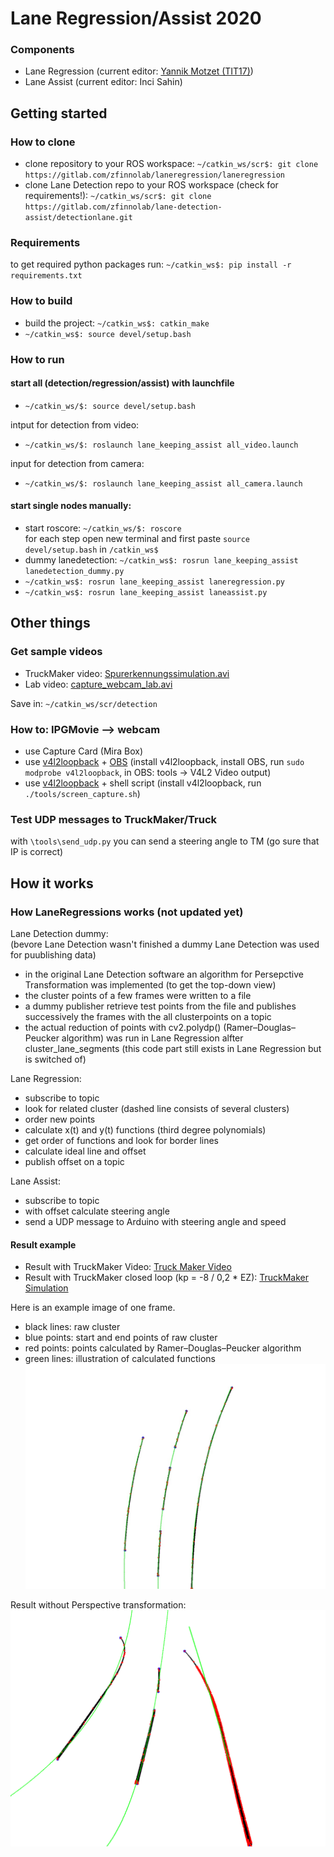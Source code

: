 # Lane Regression/Assist 2020

### Components
* Lane Regression (current editor: [Yannik Motzet (TIT17)](mailto:yannik.motzet@outlook.com))
* Lane Assist (current editor: Inci Sahin)

## Getting started
### How to clone
* clone repository to your ROS workspace: ``` ~/catkin_ws/scr$: git clone https://gitlab.com/zfinnolab/laneregression/laneregression ```
* clone Lane Detection repo to your ROS workspace (check for requirements!): ```~/catkin_ws/scr$: git clone https://gitlab.com/zfinnolab/lane-detection-assist/detectionlane.git```

### Requirements
to get required python packages run: ```~/catkin_ws$: pip install -r requirements.txt ```

### How to build
* build the project: ``` ~/catkin_ws$: catkin_make ```
* ``` ~/catkin_ws$: source devel/setup.bash ```

### How to run
#### start all (detection/regression/assist) with launchfile
* ```~/catkin_ws/$: source devel/setup.bash ```

intput for detection from video:
* ```~/catkin_ws/$: roslaunch lane_keeping_assist all_video.launch ```
 
input for detection from camera:
* ```~/catkin_ws/$: roslaunch lane_keeping_assist all_camera.launch ```

#### start single nodes manually:
* start roscore: ```~/catkin_ws/$: roscore ```  
for each step open new terminal and first paste ``` source devel/setup.bash ``` in ``` /catkin_ws$ ```
* dummy lanedetection: ``` ~/catkin_ws$: rosrun lane_keeping_assist lanedetection_dummy.py ``` 
* ``` ~/catkin_ws$: rosrun lane_keeping_assist laneregression.py ```
* ``` ~/catkin_ws$: rosrun lane_keeping_assist laneassist.py ```


## Other things
### Get sample videos
* TruckMaker video: [Spurerkennungssimulation.avi](https://drive.google.com/open?id=1Fd3jdyYO9kUJk1QslhRScMUqpeO-pjwe)
* Lab video: [capture_webcam_lab.avi](https://drive.google.com/file/d/1PhBOzQwyuuEcxeehWBJXEhRqIL0cKGOF/view?usp=sharing)

Save in: ``` ~/catkin_ws/scr/detection ```

### How to: IPGMovie --> webcam
* use Capture Card (Mira Box)
* use [v4l2loopback](https://github.com/umlaeute/v4l2loopback) + [OBS](https://obsproject.com/de) (install v4l2loopback, install OBS, run ```sudo modprobe v4l2loopback```, in OBS: tools -> V4L2 Video output)
* use [v4l2loopback](https://github.com/umlaeute/v4l2loopback) + shell script (install  v4l2loopback, run ```./tools/screen_capture.sh```)

### Test UDP messages to TruckMaker/Truck
with ```\tools\send_udp.py``` you can send a steering angle to TM (go sure that IP is correct)


## How it works
### How LaneRegressions works (not updated yet)

Lane Detection dummy:  
(bevore Lane Detection wasn't finished a dummy Lane Detection was used for puublishing data)  
* in the original Lane Detection software an algorithm for Persepctive Transformation was implemented (to get the top-down view)
* the cluster points of a few frames were written to a file
* a dummy publisher retrieve test points from the file and publishes successively the frames with the all clusterpoints on a topic
* the actual reduction of points with cv2.polydp() (Ramer–Douglas–Peucker algorithm) was run in Lane Regression alfter cluster_lane_segments (this code part still exists in Lane Regression but is switched of)

Lane Regression:
* subscribe to topic
* look for related cluster (dashed line consists of several clusters)
* order new points
* calculate x(t) and y(t) functions (third degree polynomials)
* get order of functions and look for border lines
* calculate ideal line and offset
* publish offset on a topic

Lane Assist:
* subscribe to topic
* with offset calculate steering angle
* send a UDP message to Arduino with steering angle and speed

#### Result example

* Result with TruckMaker Video: [Truck Maker Video](https://drive.google.com/file/d/1OpmWzEI51dMPiLksArHPZKhikhLMETpj/view?usp=sharing)
* Result with TruckMaker closed loop (kp = -8 / 0,2 * EZ): [TruckMaker Simulation](https://drive.google.com/file/d/1B8HVc0WMbPo6F5z3lmFQWJMaFJr0GR1L/view?usp=sharing)

Here is an example image of one frame.
* black lines: raw cluster
* blue points: start and end points of raw cluster 
* red points: points calculated by Ramer–Douglas–Peucker algorithm
* green lines: illustration of calculated functions
![result](material/result.jpg)

Result without Perspective transformation:
![result](material/result_without_perspect_transf.png)
